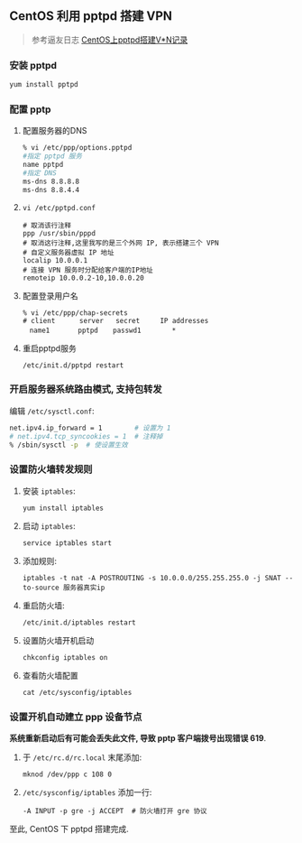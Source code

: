 ## CentOS 利用 pptpd 搭建 VPN

> 参考逼友日志 [CentOS上pptpd搭建V*N记录](http://www.cnblogs.com/ocean1100/articles/7847036.html)

### 安装 pptpd

```bash
yum install pptpd
```

### 配置 pptp

1. 配置服务器的DNS
   ```bash
   % vi /etc/ppp/options.pptpd
   #指定 pptpd 服务
   name pptpd
   #指定 DNS
   ms-dns 8.8.8.8
   ms-dns 8.8.4.4
   ```
1. `vi /etc/pptpd.conf`
   ```
   # 取消该行注释
   ppp /usr/sbin/pppd
   # 取消这行注释,这里我写的是三个外网 IP, 表示搭建三个 VPN
   # 自定义服务器虚拟 IP 地址
   localip 10.0.0.1
   # 连接 VPN 服务时分配给客户端的IP地址
   remoteip 10.0.0.2-10,10.0.0.20
   ```
1. 配置登录用户名
   ```
   % vi /etc/ppp/chap-secrets
   # client      server   secret     IP addresses
   　name1 　　 　pptpd 　 passwd1 　　　　*
   ```
1. 重启pptpd服务
   ```
   /etc/init.d/pptpd restart
   ```

### 开启服务器系统路由模式, 支持包转发

编辑 `/etc/sysctl.conf`:

```bash
net.ipv4.ip_forward = 1        # 设置为 1
# net.ipv4.tcp_syncookies = 1  # 注释掉
% /sbin/sysctl -p  # 使设置生效
```

### 设置防火墙转发规则

1. 安装 `iptables`:
   ```
   yum install iptables
   ```
1. 启动 `iptables`:
   ```
   service iptables start
   ```
1. 添加规则:
   ```
   iptables -t nat -A POSTROUTING -s 10.0.0.0/255.255.255.0 -j SNAT --to-source 服务器真实ip
   ```
1. 重启防火墙:
   ```
   /etc/init.d/iptables restart
   ```
1. 设置防火墙开机启动
   ```
   chkconfig iptables on
   ```
1. 查看防火墙配置
   ```
   cat /etc/sysconfig/iptables
   ```

### 设置开机自动建立 ppp 设备节点

**系统重新启动后有可能会丢失此文件, 导致 pptp 客户端拨号出现错误 619**.

1. 于 `/etc/rc.d/rc.local` 末尾添加:
   ```
   mknod /dev/ppp c 108 0
   ```
1. `/etc/sysconfig/iptables` 添加一行:
   ```
   -A INPUT -p gre -j ACCEPT  # 防火墙打开 gre 协议
   ```

至此, CentOS 下 pptpd 搭建完成.
